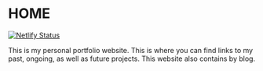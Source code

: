 # HOME

[![Netlify Status](https://api.netlify.com/api/v1/badges/d2292185-d8f5-4d3c-ab26-fefb9b84219b/deploy-status)](https://app.netlify.com/sites/a-g-d/deploys)

This is my personal portfolio website. This is where you can find links to my past, ongoing, as well as future projects. This website also contains by blog.
